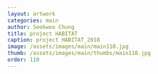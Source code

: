 ```yaml
---
layout: artwork 
categories: main 
author: Seokwoo Chung 
title: project HABITAT 
caption: project HABITAT_2018 
image: /assets/images/main/main110.jpg 
thumb: /assets/images/main/thumbs/main110.jpg 
order: 110 
---
```

